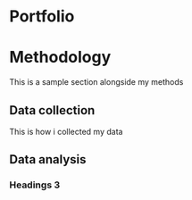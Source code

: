  # Portfolio

# Methodology

This is a sample section alongside my methods

## Data collection

This is how i collected my data

## Data analysis

### Headings 3
 
